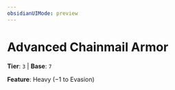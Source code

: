 ```yaml
---
obsidianUIMode: preview
---
```

# Advanced Chainmail Armor

**Tier**: `3` | **Base**: `7`

**Feature**: Heavy (−1 to Evasion)